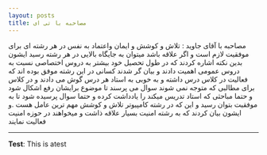 ```yaml
---
layout: posts
title: مصاحبه با تی ای
---
```

مصاحبه با آقای جاوید :
تلاش و کوشش و ایمان واعتماد به نفس در هر رشته ای برای موفقیت لازم است 
و اگر علاقه باشد میتوان به جایگاه بالایی در هر رشته رسید 
ایشون بدین نکته اشاره کردند که  در طول تحصیل خود بیشتر به دروس اختصاصی نسبت به دروس عمومی اهمیت دادند 
و بیان گر شدند کسانی در این رشته موفق بوده اند که فعالیت در کلاس درس داشته و به خوبی به استاد  هر درس گوش می دادند
و در کلاس برای مطالبی که متوجه نمی شوند سوال می پرسند تا موضوع برایشان رفع اشکال شود 
و حتما مباحثی که استاد تدریس میکند را یادداشت کرده و حتما سوال پرسیده شود تا به موفقیت بتوان رسید
و این که در رشته کامپیوتر تلاش و کوشش مهم ترین عامل هست
.و ایشون بیان کردند که به رشته امنیت بسیار علاقه ذاشت و میخواهند در حوزه امنیت فعالیت نمایند





---
**Test**: This is atest
